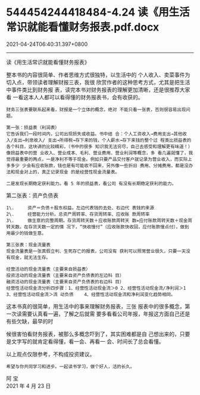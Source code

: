 # 544454244418484-4.24  读《用生活常识就能看懂财务报表.pdf.docx

2021-04-24T06:40:31.397+0800

----

读《用生活常识就能看懂财务报表》

整本书的内容很简单、作者思维方式很独特，以生活中的 个人收入、卖菜事件为切入点，带领读者理解财报三表，我很 欣赏作者的这种思考方式，尤其是把生活中事件类比到财务报 表，读完本书对财务报表的理解更加清晰，还是很推荐大家看 一看这本人人都可以看得懂的财务报表书，会有收获的。

	财务三张表要联系起来看，财报是一个立体的概念，绝对 不能只看一张表，否则很容易出现问题。

	第一张：损益表（利润表）  
	它告诉我们一段时间内，公司出现损失或收益。书中结 合：个人工资收入→费用支出→其他收入/支出→利息收入/ 支出→所得税→存下来的钱，个人薪水→存下来钱的整个过 程类比损益表的各个科目，这块讲的比较精彩，（书中的很多 知识我无法穷尽，自己去感受和理解更有味道！）像损益表中的营 业收入、营业成本、毛利、营业费用、营业利润等概念，多 看几遍就懂了，我觉得最重要的两点，一是净利不等于现金。例如只要产品交付客户就记录为营业收入，而实际上多多少 少会有应收账款，钱也是有可能收不回来，另外像一些折旧 费用、分摊费用，都是没办法和现金对上的，真正记录现金 的是经营性现金流量表。

	二是发现长期稳定获利能力。看 5 年的损益表，看公司 有没有长期稳定获利的能力。

第二张表：资产负债表

	1\. 	资产＝负债＋股东权益。左边代表钱的去处、右边代 表钱的来源   
	2\. 	经营能力分析。总资产周转率、存货周转率、应收账 款周转率   
	3\. 	做生意的完整周期。存货周转天数＋应收账款周转天 数=应付账款周转天数＋现金周转天数。在存货天数一定的情 况下，“快收慢付”（应收账款快收回，应付账款慢点付），做到 用最少的钱做生意。

	第三张表：现金流量表   
	现金流量表是一张真假立判、生死存亡的报表，公司没有 获利可以照常营业很久，只要一天没有现金，就无法生存。

	经营活动的现金流量表（主要来自损益表）  
	投资活动的现金流量表（主要来自资产负债表的左边科 目）  
	融资活动的现金流量表（主要来自资产负债表的右边科 目）  
	经营性活动现金流分析四步骤：1、经营性活动现金流＞0 2、经营性活动现金流/净利润＞1 	3、经营性活动现金流＞流 动负债 	4、经营性活动现金流和净利润变化趋势相同。

这本书真的很简单，用生活中的事来理解财务报表，三张 报表中的很多概念，第一次读需要认真看一遍，了解之后就需 要多看看公司年报，年报这方面自己还是有些欠缺，最早的时

候很害怕看财务报表，被那么多概念吓到了，其实困难都是自 己想出来的，只要是文字写的就肯定看得懂，看一会、再看一 会、时间长了总会看懂。

以上观点仅限参考，不构成投资建议。

	希望与你共同学习和进步。一起读书学习，做个好人，活的长久。

阿 宝   
2021 年 4 月 23 日

